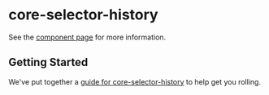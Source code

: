 # core-selector-history

See the [component page](http://staugaard.github.io/core-selector-history) for more information.

## Getting Started

We've put together a [guide for core-selector-history](http://www.polymer-project.org/docs/start/reusableelements.html) to help get you rolling.
